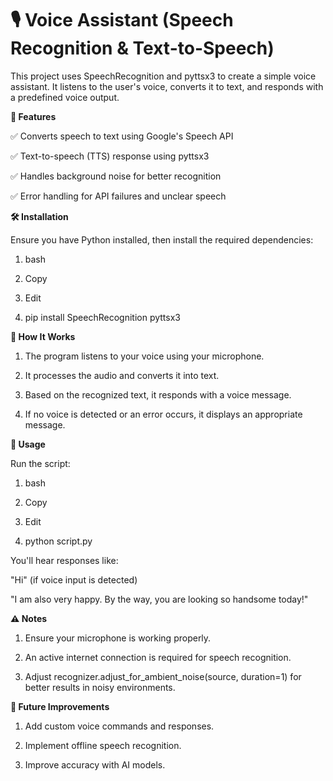 # 🎙️ Voice Assistant (Speech Recognition & Text-to-Speech)

This project uses SpeechRecognition and pyttsx3 to create a simple voice assistant. It listens to the user's voice, converts it to text, and responds with a predefined voice output.

**🚀 Features**

✅ Converts speech to text using Google's Speech API

✅ Text-to-speech (TTS) response using pyttsx3

✅ Handles background noise for better recognition

✅ Error handling for API failures and unclear speech


**🛠️ Installation**

Ensure you have Python installed, then install the required dependencies:

1. bash

2. Copy

3. Edit

4. pip install SpeechRecognition pyttsx3

**🔹 How It Works**
1. The program listens to your voice using your microphone.

2. It processes the audio and converts it into text.

3. Based on the recognized text, it responds with a voice message.

4. If no voice is detected or an error occurs, it displays an appropriate message.

**📌 Usage**

Run the script:

1. bash

2. Copy

3. Edit

4. python script.py

You'll hear responses like:

"Hi" (if voice input is detected)

"I am also very happy. By the way, you are looking so handsome today!"

**⚠️ Notes**

1. Ensure your microphone is working properly.

2. An active internet connection is required for speech recognition.

3. Adjust recognizer.adjust_for_ambient_noise(source, duration=1) for better results in noisy environments.

**🎯 Future Improvements**

1. Add custom voice commands and responses.

2. Implement offline speech recognition.

3. Improve accuracy with AI models.
